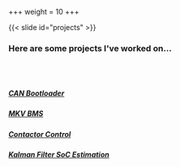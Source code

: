 +++
weight = 10
+++

{{< slide id="projects" >}}

### Here are some projects I've worked on...

<br />
<br />

##### [CAN Bootloader](#can-bootloader)
##### [MKV BMS](#mkv-bms)
##### [Contactor Control](#air-ctrl)
##### [Kalman Filter SoC Estimation](#soc)

